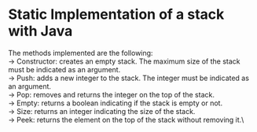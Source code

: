# Static Implementation of a stack with Java

The methods implemented are the following:\
 -> Constructor: creates an empty stack. The maximum size of the stack must be indicated as an argument.\
 -> Push: adds a new integer to the stack.  The integer must be indicated as an argument.\
 -> Pop: removes and returns the integer on the top of the stack.\
 -> Empty: returns a boolean indicating if the stack is empty or not.\
 -> Size: returns an integer indicating the size of the stack.\
 -> Peek: returns the element on the top of the stack without removing it.\

